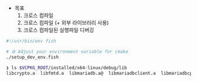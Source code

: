 - 목표
  1. 크로스 컴파일
  2. 크로스 컴파일 (+ 외부 라이브러리 사용)
  3. 크로스 컴파일된 실행파일 디버깅

```bash
#!/usr/bin/env fish

# ⚙️ Adjust your environment variable for cmake
./setup_dev_env.fish

❯ ls $VCPKG_ROOT/installed/x64-linux/debug/lib
libcrypto.a  libfmtd.a  libmariadb.a@  libmariadbclient.a  libmariadbcpp.a@  libmariadbcpp-static.a  libssl.a  libz.a  pkgconfig/

```
